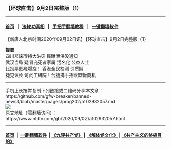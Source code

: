 ### 【环球直击】9月2日完整版（1）
------------------------

#### [首页](https://github.com/gfw-breaker/banned-news3/blob/master/README.md) &nbsp;&nbsp;|&nbsp;&nbsp; [法轮功真相](https://github.com/begood0513/basic/blob/master/README.md)  &nbsp;&nbsp;|&nbsp;&nbsp; [手把手翻墙教程](https://github.com/gfw-breaker/guides/wiki)  &nbsp;&nbsp;|&nbsp;&nbsp; [一键翻墙软件](https://github.com/gfw-breaker/nogfw/blob/master/README.md)  



<div><div class="post_content" itemprop="articleBody">
 <p>
  【新唐人北京时间2020年09月02日讯】【环球直击】9月2日完整版（1）
 </p>
 <p>
  <strong>
   提要
  </strong>
  <br/>
  四川邛崃市特大洪灾 民曝泄洪没通知
  <br/>
  <ok href="https://www.ntdtv.com/gb/武汉当局.htm">
   武汉当局
  </ok>
  疑冒充死者家属 污名化
  <ok href="https://www.ntdtv.com/gb/公益人士.htm">
   公益人士
  </ok>
  <br/>
  比投票更易爆疫！
  <ok href="https://www.ntdtv.com/gb/香港全民检测.htm">
   香港全民检测
  </ok>
  引质疑
  <br/>
  <ok href="https://www.ntdtv.com/gb/捷克议长.htm">
   捷克议长
  </ok>
  访问工研院！台捷携手拓欧盟新商机
 </p>
 <div class="single_ad">
 </div>
</div>
</div>
<hr/>
手机上长按并复制下列链接或二维码分享本文章：<br/>
https://github.com/gfw-breaker/banned-news3/blob/master/pages/prog202/a102932057.md <br/>
<a href='https://github.com/gfw-breaker/banned-news3/blob/master/pages/prog202/a102932057.md'><img src='https://github.com/gfw-breaker/banned-news3/blob/master/pages/prog202/a102932057.md.png'/></a> <br/>
原文地址（需翻墙访问）：https://www.ntdtv.com/gb/2020/09/02/a102932057.html


------------------------
#### [首页](https://github.com/gfw-breaker/banned-news3/blob/master/README.md) &nbsp;|&nbsp; [一键翻墙软件](https://github.com/gfw-breaker/nogfw/blob/master/README.md) &nbsp;| [《九评共产党》](https://github.com/gfw-breaker/9ping.md/blob/master/README.md#九评之一评共产党是什么) | [《解体党文化》](https://github.com/gfw-breaker/jtdwh.md/blob/master/README.md) | [《共产主义的终极目的》](https://github.com/gfw-breaker/gczydzjmd.md/blob/master/README.md)


<img src='http://gfw-breaker.win/banned-news3/pages/prog202/a102932057.md' width='0px' height='0px'/>